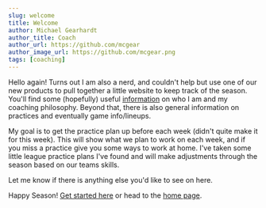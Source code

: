 ```yaml
---
slug: welcome
title: Welcome
author: Michael Gearhardt
author_title: Coach
author_url: https://github.com/mcgear
author_image_url: https://github.com/mcgear.png
tags: [coaching]
---
```


Hello again!  Turns out I am also a nerd, and couldn't help but use one of our new products to pull together a little website to keep track of the season.  You'll find some (hopefully) useful [information](/docs/intro) on who I am and my coaching philosophy.  Beyond that, there is also general information on practices and eventually game info/lineups.

My goal is to get the practice plan up before each week (didn't quite make it for this week).  This will show what we plan to work on each week, and if you miss a practice give you some ways to work at home.  I've taken some little league practice plans I've found and will make adjustments through the season based on our teams skills.

Let me know if there is anything else you'd like to see on here.

Happy Season! [Get started here](/docs/intro) or head to the [home page](/).
